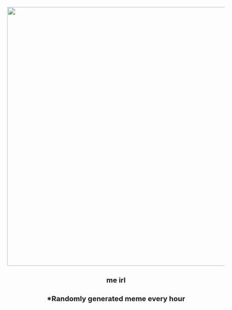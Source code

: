 <p align="center">
        <img src="https://i.redd.it/uqiow1qc29s81.jpg" width="600" height="600">
        </p>
        <h3 align="center">me irl</h3>
        <h3 align="center">*Randomly generated meme every hour</h3>
    
